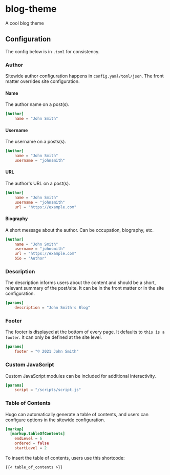 # blog-theme

A cool blog theme

## Configuration

The config below is in `.toml` for consistency.

### Author

Sitewide author configuration happens in `config.yaml/toml/json`. The front
matter overrides site configuration.

#### Name

The author name on a post(s).

```toml
[Author]
    name = "John Smith"
```

#### Username

The username on a posts(s).

```toml
[Author]
    name = "John Smith"
    username = "johnsmith"
```

#### URL

The author's URL on a post(s).

```toml
[Author]
    name = "John Smith"
    username = "johnsmith"
    url = "https://example.com"
```

#### Biography

A short message about the author. Can be occupation, biography, etc.

```toml
[Author]
    name = "John Smith"
    username = "johnsmith"
    url = "https://example.com"
    bio = "Author"
```

### Description

The description informs users about the content and should be a short, relevant
summary of the post/site. It can be in the front matter or in the site
configuration.

```toml
[params]
    description = "John Smith's Blog"
```

### Footer

The footer is displayed at the bottom of every page. It defaults to
`this is a footer`. It can only be defined at the site level.

```toml
[params]
    footer = "© 2021 John Smith"
```

### Custom JavaScript

Custom JavaScript modules can be included for additional interactivity.

```toml
[params]
    script = "/scripts/script.js"
```

### Table of Contents

Hugo can automatically generate a table of contents, and users can configure
options in the sitewide configuration.

```toml
[markup]
  [markup.tableOfContents]
    endLevel = 6
    ordered = false
    startLevel = 2
```

To insert the table of contents, users use this shortcode:

    {{< table_of_contents >}}